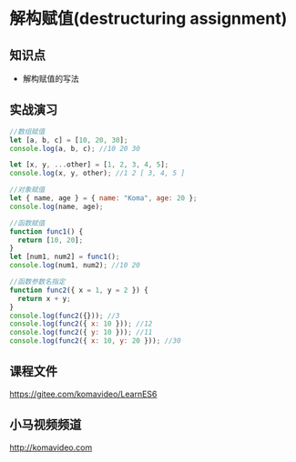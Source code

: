 # 解构赋值(destructuring assignment)

## 知识点

- 解构赋值的写法

## 实战演习

```js
//数组赋值
let [a, b, c] = [10, 20, 30];
console.log(a, b, c); //10 20 30

let [x, y, ...other] = [1, 2, 3, 4, 5];
console.log(x, y, other); //1 2 [ 3, 4, 5 ]

//对象赋值
let { name, age } = { name: "Koma", age: 20 };
console.log(name, age);

//函数赋值
function func1() {
  return [10, 20];
}
let [num1, num2] = func1();
console.log(num1, num2); //10 20

//函数参数名指定
function func2({ x = 1, y = 2 }) {
  return x + y;
}
console.log(func2({})); //3
console.log(func2({ x: 10 })); //12
console.log(func2({ y: 10 })); //11
console.log(func2({ x: 10, y: 20 })); //30
```

## 课程文件

https://gitee.com/komavideo/LearnES6

## 小马视频频道

http://komavideo.com
